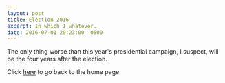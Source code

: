 ```yaml
---
layout: post
title: Election 2016
excerpt: In which I whatever.
date: 2016-07-01 20:23:00 -0500
---
```


The only thing worse than this year's presidential campaign, I suspect, will be the four years after the election.

Click [here](http://goltz20707.mmert.org/) to go back to the home page.
